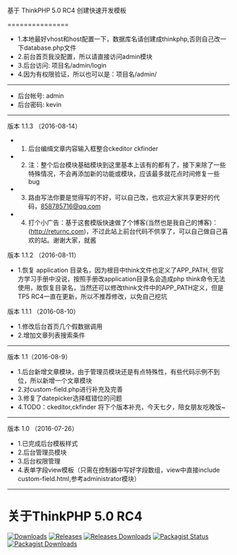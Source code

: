 基于 ThinkPHP 5.0 RC4 创建快速开发模板


===============
 + 1.本地最好vhost和host配置一下，数据库名请创建成thinkphp,否则自己改一下database.php文件
 + 2.前台首页我没配置，所以请直接访问admin模块
 + 3.后台访问: 项目名/admin/login
 + 4.因为有权限验证，所以也可以是：项目名/admin/

---------------

 + 后台帐号: admin
 + 后台密码: kevin

---------------


版本 1.1.3 （2016-08-14）
 + 1. 后台编缉文章内容输入框整合ckeditor ckfinder
 + 2. 注：整个后台模块基础模块到这里基本上该有的都有了，接下来除了一些特殊情况，不会再添加新的功能或模块，应该最多就花点时间修复一些bug
 + 3. 路由写法你要是觉得写的不好，可以自己改，也欢迎大家共享更好的代码，858785716@qq.com
 + 4. 打个小广告：基于这套模版快速做了个博客(当然也是我自己的博客)： (http://returnc.com)，不过此站上前台代码不供享了，可以自己做自己喜欢的站。谢谢大家，就酱

版本 1.1.2 （2016-08-11）
 + 1.恢复 application 目录名，因为根目中think文件也定义了APP_PATH, 但官方学习手册中没说，按照手册改application目录名会造成php think命令无法使用，故恢复目录名，当然还可以修改think文件中的APP_PATH定义，但是TP5 RC4一直在更新，所以不推荐修改，以免自己挖坑

版本 1.1.1 （2016-08-10）
 + 1.修改后台首页几个假数据调用
 + 2.增加文章列表搜索条件

---------------

版本 1.1（2016-08-9）
 + 1.后台新增文章模块，由于管理员模块还是有点特殊性，有些代码示例不到位，所以新增一个文章模块
 + 2.对custom-field.php进行补充及完善
 + 3.修复了datepicker选择框错位的问题
 + 4.TODO：ckeditor,ckfinder 将下个版本补充，今天七夕，陪女朋友吃晚饭~

---------------

版本 1.0 （2016-07-26）
 + 1.已完成后台模板样式
 + 2.后台管理员模块
 + 3.后台权限管理
 + 4.表单字段view模板（只需在控制器中写好字段数组，view中直接include custom-field.html,参考administrator模块）

---------------


关于ThinkPHP 5.0 RC4
===============

[![Downloads](https://img.shields.io/github/downloads/top-think/think/total.svg)](https://github.com/top-think/think/releases)
[![Releases](https://img.shields.io/github/release/top-think/think.svg)](https://github.com/top-think/think/releases/latest)
[![Releases Downloads](https://img.shields.io/github/downloads/top-think/think/latest/total.svg)](https://github.com/top-think/think/releases/latest)
[![Packagist Status](https://img.shields.io/packagist/v/top-think/think.svg)](https://packagist.org/packages/topthink/think)
[![Packagist Downloads](https://img.shields.io/packagist/dt/top-think/think.svg)](https://packagist.org/packages/topthink/think)

